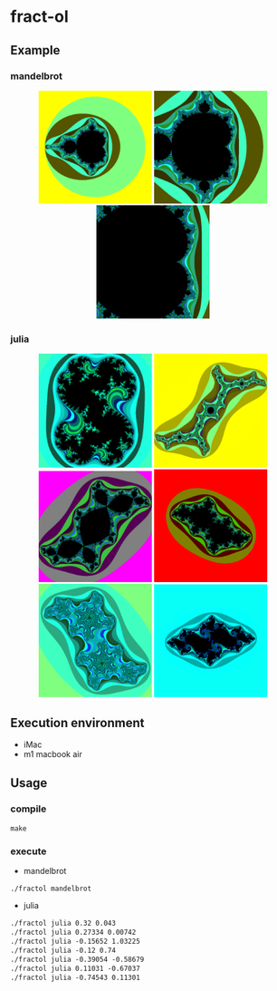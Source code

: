 # fract-ol

## Example
### mandelbrot
<p align="center">
  <img src="images/mandelbrot1.png" alt="images/mandelbrot1.png" width="200"/>
  <img src="images/mandelbrot2.png" alt="images/mandelbrot2.png" width="200"/>
  <img src="images/mandelbrot3.png" alt="images/mandelbrot3.png" width="200"/>
</p>

### julia
<p align="center">
  <img src="images/julia1.png" alt="images/julia1.png" width="200"/>
  <img src="images/julia2.png" alt="images/julia2" width="200"/>
  <img src="images/julia3.png" alt="images/julia3.png" width="200"/>
  <img src="images/julia4.png" alt="images/julia4.png" width="200"/>
  <img src="images/julia5.png" alt="images/julia5.png" width="200"/>
  <img src="images/julia6.png" alt="images/julia6.png" width="200"/>
</p>

## Execution environment
- iMac
- m1 macbook air


## Usage
### compile
```
make
```

### execute
- mandelbrot
```
./fractol mandelbrot
```

- julia
```
./fractol julia 0.32 0.043
./fractol julia 0.27334 0.00742
./fractol julia -0.15652 1.03225
./fractol julia -0.12 0.74
./fractol julia -0.39054 -0.58679
./fractol julia 0.11031 -0.67037
./fractol julia -0.74543 0.11301
```